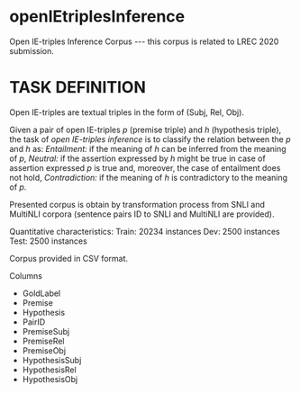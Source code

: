 # openIEtriplesInference
Open IE-triples Inference Corpus
--- this corpus is related to LREC 2020 submission.

# TASK DEFINITION

Open IE-triples are textual triples in the form of (Subj, Rel, Obj).

Given a pair of open IE-triples $p$ (premise triple) and $h$ (hypothesis triple), the task of *open IE-triples inference* is to classify the relation between the $p$ and $h$ as:
*Entailment:* if the meaning of $h$ can be inferred from the meaning of $p$,
*Neutral:* if the assertion expressed by $h$ might be true in case of assertion expressed $p$ is true and, moreover, the case of entailment does not hold,
*Contradiction:* if the meaning of $h$ is contradictory to the meaning of $p$.

Presented corpus is obtain by transformation process from SNLI and MultiNLI corpora (sentence pairs ID to SNLI and MultiNLI are provided).

Quantitative characteristics:
Train: 20234 instances
Dev: 2500 instances
Test: 2500 instances

Corpus provided in CSV format.

Columns
* GoldLabel
* Premise
* Hypothesis
* PairID
* PremiseSubj
* PremiseRel
* PremiseObj
* HypothesisSubj
* HypothesisRel
* HypothesisObj

